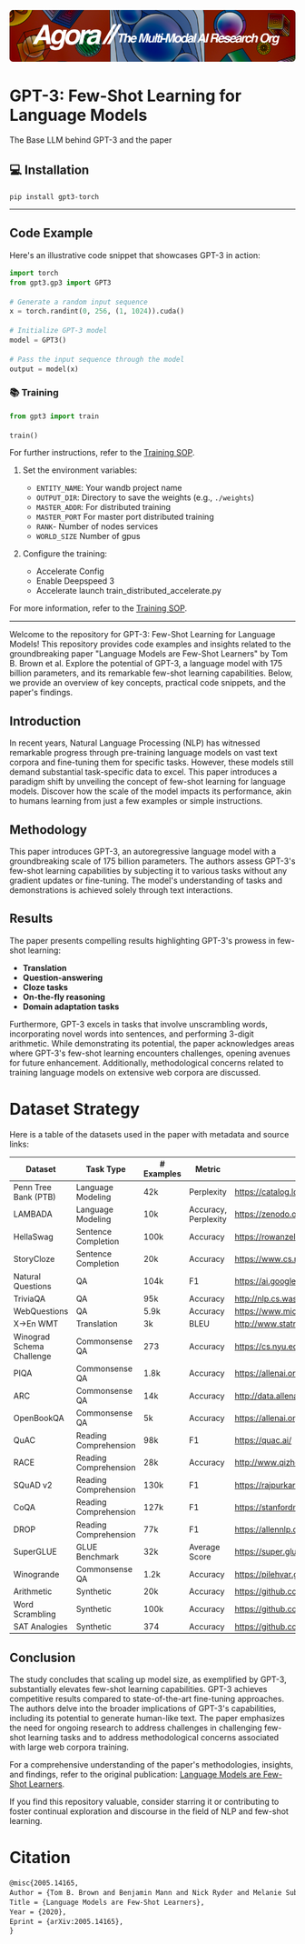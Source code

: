[![Multi-Modality](agorabanner.png)](https://discord.gg/qUtxnK2NMf)


# GPT-3: Few-Shot Learning for Language Models
The Base LLM behind GPT-3 and the paper 

## 💻 Installation

`pip install gpt3-torch`

---


## Code Example

Here's an illustrative code snippet that showcases GPT-3 in action:


```python
import torch
from gpt3.gp3 import GPT3

# Generate a random input sequence
x = torch.randint(0, 256, (1, 1024)).cuda()

# Initialize GPT-3 model
model = GPT3()

# Pass the input sequence through the model
output = model(x)
```


### 📚 Training

```python
from gpt3 import train

train()

```

For further instructions, refer to the [Training SOP](DOCs/TRAINING.md).


1. Set the environment variables:
   - `ENTITY_NAME`: Your wandb project name
   - `OUTPUT_DIR`: Directory to save the weights (e.g., `./weights`)
   - `MASTER_ADDR`: For distributed training
   - `MASTER_PORT` For master port distributed training
   - `RANK`- Number of nodes services
   - `WORLD_SIZE` Number of gpus

2. Configure the training:
   - Accelerate Config
   - Enable Deepspeed 3
   - Accelerate launch train_distributed_accelerate.py

For more information, refer to the [Training SOP](DOCs/TRAINING.md).




---

Welcome to the repository for GPT-3: Few-Shot Learning for Language Models! This repository provides code examples and insights related to the groundbreaking paper "Language Models are Few-Shot Learners" by Tom B. Brown et al. Explore the potential of GPT-3, a language model with 175 billion parameters, and its remarkable few-shot learning capabilities. Below, we provide an overview of key concepts, practical code snippets, and the paper's findings.

## Introduction

In recent years, Natural Language Processing (NLP) has witnessed remarkable progress through pre-training language models on vast text corpora and fine-tuning them for specific tasks. However, these models still demand substantial task-specific data to excel. This paper introduces a paradigm shift by unveiling the concept of few-shot learning for language models. Discover how the scale of the model impacts its performance, akin to humans learning from just a few examples or simple instructions.

## Methodology

This paper introduces GPT-3, an autoregressive language model with a groundbreaking scale of 175 billion parameters. The authors assess GPT-3's few-shot learning capabilities by subjecting it to various tasks without any gradient updates or fine-tuning. The model's understanding of tasks and demonstrations is achieved solely through text interactions.

## Results

The paper presents compelling results highlighting GPT-3's prowess in few-shot learning:

- **Translation**
- **Question-answering**
- **Cloze tasks**
- **On-the-fly reasoning**
- **Domain adaptation tasks**

Furthermore, GPT-3 excels in tasks that involve unscrambling words, incorporating novel words into sentences, and performing 3-digit arithmetic. While demonstrating its potential, the paper acknowledges areas where GPT-3's few-shot learning encounters challenges, opening avenues for future enhancement. Additionally, methodological concerns related to training language models on extensive web corpora are discussed.


# Dataset Strategy
Here is a table of the datasets used in the paper with metadata and source links:

| Dataset | Task Type | # Examples | Metric | Source Link |
|-|-|-|-|-| 
| Penn Tree Bank (PTB) | Language Modeling | 42k | Perplexity | https://catalog.ldc.upenn.edu/LDC99T42 |
| LAMBADA | Language Modeling | 10k | Accuracy, Perplexity | https://zenodo.org/record/2630551 |  
| HellaSwag | Sentence Completion | 100k | Accuracy | https://rowanzellers.com/hellaswag/ |
| StoryCloze | Sentence Completion | 20k | Accuracy | https://www.cs.rochester.edu/nlp/rocstories/ |
| Natural Questions | QA | 104k | F1 | https://ai.google.com/research/NaturalQuestions |  
| TriviaQA | QA | 95k | Accuracy | http://nlp.cs.washington.edu/triviaqa/ |
| WebQuestions | QA | 5.9k | Accuracy | https://www.microsoft.com/en-us/download/details.aspx?id=52763 |
| X→En WMT | Translation | 3k | BLEU | http://www.statmt.org/wmt14/translation-task.html |
| Winograd Schema Challenge | Commonsense QA | 273 | Accuracy | https://cs.nyu.edu/faculty/davise/papers/WinogradSchemas/WS.html |
| PIQA | Commonsense QA | 1.8k | Accuracy | https://allenai.org/data/physical-iq |  
| ARC | Commonsense QA | 14k | Accuracy | http://data.allenai.org/arc/ |
| OpenBookQA | Commonsense QA | 5k | Accuracy | https://allenai.org/data/open-book-qa |
| QuAC | Reading Comprehension | 98k | F1 | https://quac.ai/ |
| RACE | Reading Comprehension | 28k | Accuracy | http://www.qizhexie.com/data/RACE_leaderboard.html |
| SQuAD v2 | Reading Comprehension | 130k | F1 | https://rajpurkar.github.io/SQuAD-explorer/ |  
| CoQA | Reading Comprehension | 127k | F1 | https://stanfordnlp.github.io/coqa/ |
| DROP | Reading Comprehension | 77k | F1 | https://allennlp.org/drop |  
| SuperGLUE | GLUE Benchmark | 32k | Average Score | https://super.gluebenchmark.com/ |
| Winogrande | Commonsense QA | 1.2k | Accuracy | https://pilehvar.github.io/winogrande/ |
| Arithmetic | Synthetic | 20k | Accuracy | https://github.com/openai/gpt-3 |
| Word Scrambling | Synthetic | 100k | Accuracy | https://github.com/openai/gpt-3 |
| SAT Analogies | Synthetic | 374 | Accuracy | https://github.com/openai/gpt-3 |


## Conclusion

The study concludes that scaling up model size, as exemplified by GPT-3, substantially elevates few-shot learning capabilities. GPT-3 achieves competitive results compared to state-of-the-art fine-tuning approaches. The authors delve into the broader implications of GPT-3's capabilities, including its potential to generate human-like text. The paper emphasizes the need for ongoing research to address challenges in challenging few-shot learning tasks and to address methodological concerns associated with large web corpora training.

For a comprehensive understanding of the paper's methodologies, insights, and findings, refer to the original publication: [Language Models are Few-Shot Learners](https://doi.org/arXiv.2005.14165).

If you find this repository valuable, consider starring it or contributing to foster continual exploration and discourse in the field of NLP and few-shot learning.


# Citation
```latex
@misc{2005.14165,
Author = {Tom B. Brown and Benjamin Mann and Nick Ryder and Melanie Subbiah and Jared Kaplan and Prafulla Dhariwal and Arvind Neelakantan and Pranav Shyam and Girish Sastry and Amanda Askell and Sandhini Agarwal and Ariel Herbert-Voss and Gretchen Krueger and Tom Henighan and Rewon Child and Aditya Ramesh and Daniel M. Ziegler and Jeffrey Wu and Clemens Winter and Christopher Hesse and Mark Chen and Eric Sigler and Mateusz Litwin and Scott Gray and Benjamin Chess and Jack Clark and Christopher Berner and Sam McCandlish and Alec Radford and Ilya Sutskever and Dario Amodei},
Title = {Language Models are Few-Shot Learners},
Year = {2020},
Eprint = {arXiv:2005.14165},
}
```